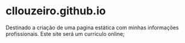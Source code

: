 # cllouzeiro.github.io
Destinado a criação de uma pagina estática com minhas informações profissionais. Este site será um curriculo online;
